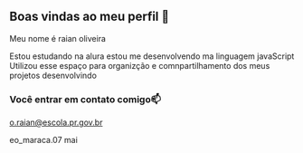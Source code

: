 ## Boas vindas ao meu perfil 💙

Meu nome é raian oliveira

Estou estudando na alura 
estou me desenvolvendo ma linguagem javaScript 
Utilizou esse espaço para organizção e comnpartilhamento dos meus projetos desenvolvindo 

### Você entrar em contato comigo📫

o.raian@escola.pr.gov.br

eo_maraca.07
mai
